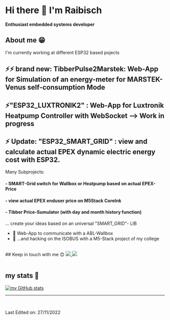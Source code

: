 
<!--
**raibisch/raibisch** is a ✨ _special_ ✨ repository because its `README.md` (this file) appears on your GitHub profile.

Here are some ideas to get you started:


- 🔭 I’m currently working on ...
- 🌱 I’m currently learning ...
- 👯 I’m looking to collaborate on ...
- 🤔 I’m looking for help with ...
- 💬 Ask me about ...
- 📫 How to reach me: ...
- 😄 Pronouns: ...
- ⚡ Fun fact: ...
-->

# Hi there 👋 I'm Raibisch 

**Enthusiast embedded systems developer** 
<br>

  ## About me &#128513;
  <p>
  I'm currently working at different ESP32 based pojects

  </b>
  </p>

## ⚡⚡ brand new: TibberPulse2Marstek: Web-App for Simulation of an energy-meter for MARSTEK-Venus self-consumption Mode
## ⚡"ESP32_LUXTRONIK2" : Web-App for Luxtronik Heatpump Controller with WebSocket  --> Work in progress 
## ⚡ Update: "ESP32_SMART_GRID" : view and calculate actual EPEX dynamic electric energy cost with ESP32. 

Many Subprojects:
 
#### - SMART-Grid switch for Wallbox or Heatpump based on actual EPEX-Price
#### - view actual EPEX enduser price on M5Stack CoreInk
#### - Tibber Price-Sumulator (with day and month history function)

... create your ideas based on an universal "SMART_GRID"- LIB 

- 🔭 Web-App to communicate with a ABL-Wallbox
- 🌱 ...and hacking on the ISOBUS with a M5-Stack project of my college

<br>
## Keep in touch with me 😊
<a href="https://www.linkedin.com/in/j-goldmann-ts">
<img src="https://img.shields.io/badge/LinkedIn-0077B5?style=for-the-badge&logo=linkedin&logoColor=white" />
</a>
<a href="https://raibisch.de">
<img src=https://img.shields.io/badge/Raibisch-Homepage-8A2BE2/>
</a>
<br />
<br />

## my stats 🚀
[![my GitHub stats](https://github-readme-stats.vercel.app/api?username=raibisch)](https://github.com/anuraghazra/github-readme-stats)

-----
<br />

Last Edited on: 27/11/2022
